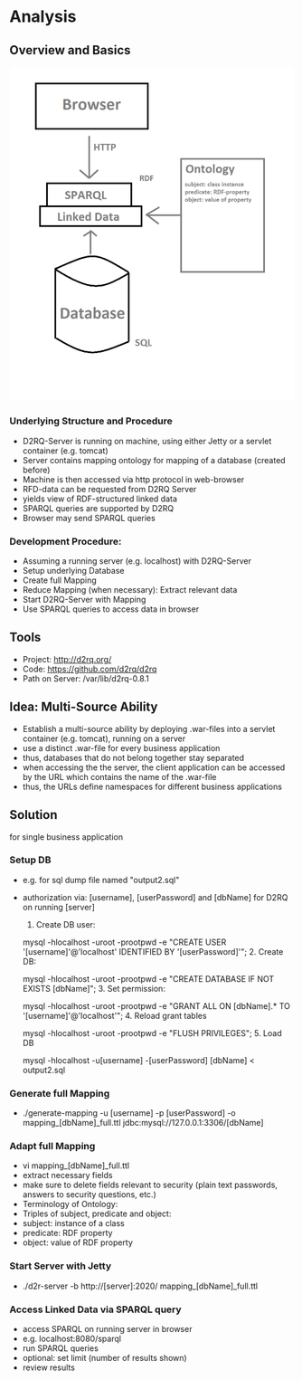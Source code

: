 # Analysis

## Overview and Basics
![](linkedData_ontology.png)


### Underlying Structure and Procedure
* D2RQ-Server is running on machine, using either Jetty or a servlet container (e.g. tomcat) 
* Server contains mapping ontology for mapping of a database (created before)
* Machine is then accessed via http protocol in web-browser
* RFD-data can be requested from D2RQ Server
* yields view of RDF-structured linked data
* SPARQL queries are supported by D2RQ
* Browser may send SPARQL queries

### Development Procedure:
* Assuming a running server (e.g. localhost) with D2RQ-Server
* Setup underlying Database
* Create full Mapping
* Reduce Mapping (when necessary): Extract relevant data
* Start D2RQ-Server with Mapping
* Use SPARQL queries to access data in browser


## Tools
* Project: http://d2rq.org/
* Code: https://github.com/d2rq/d2rq
* Path on Server: /var/lib/d2rq-0.8.1

## Idea: Multi-Source Ability
* Establish a multi-source ability by deploying .war-files into a servlet container (e.g. tomcat), running on a server
* use a distinct .war-file for every business application
* thus, databases that do not belong together stay separated
* when accessing the the server, the client application can be accessed by the URL which contains the name of the .war-file
* thus, the URLs define namespaces for different business applications

## Solution
for single business application

### Setup DB
* e.g. for sql dump file named "output2.sql"
* authorization via: [username], [userPassword] and [dbName] for D2RQ on running [server]

    1. Create DB user:
    
    mysql -hlocalhost -uroot -prootpwd -e "CREATE USER '[username]'@'localhost' IDENTIFIED BY '[userPassword]'";
    2. Create DB: 
    
    mysql -hlocalhost -uroot -prootpwd -e "CREATE DATABASE IF NOT EXISTS [dbName]";
    3. Set permission:
    
    mysql -hlocalhost -uroot -prootpwd -e "GRANT ALL ON [dbName].* TO '[username]'@'localhost'";
    4. Reload grant tables
    
    mysql -hlocalhost -uroot -prootpwd -e "FLUSH PRIVILEGES";
    5. Load DB
    
    mysql -hlocalhost -u[username] -[userPassword] [dbName] < output2.sql
 

### Generate full Mapping
* ./generate-mapping -u [username] -p [userPassword] -o mapping_[dbName]_full.ttl jdbc:mysql://127.0.0.1:3306/[dbName]

### Adapt full Mapping
* vi mapping_[dbName]_full.ttl
* extract necessary fields
* make sure to delete fields relevant to security (plain text passwords, answers to security questions, etc.)
* Terminology of Ontology:
* Triples of subject, predicate and object:
* subject: instance of a class
* predicate: RDF property 
* object: value of RDF property

### Start Server with Jetty
* ./d2r-server -b http://[server]:2020/ mapping_[dbName]_full.ttl

### Access Linked Data via SPARQL query
* access SPARQL on running server in browser
* e.g. localhost:8080/sparql
* run SPARQL queries
* optional: set limit (number of results shown)
* review results

  
 


